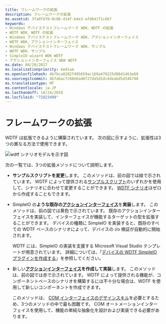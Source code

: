 ```yaml
---
title: フレームワークの拡張
description: フレームワークの拡張
ms.assetid: 37a0fd70-0c88-414f-b4e3-afd641f1c667
keywords:
- Windows デバイステストフレームワーク WDK、WDTF の拡張
- WDTF WDK、WDTF の拡張
- Windows デバイステストフレームワーク WDK、アクションインターフェイス
- WDTF WDK、アクションインターフェイス
- Windows デバイステストフレームワーク WDK、サンプル
- WDTF WDK、サンプル
- SimpleIO wizard WDK WDTF
- アクションインターフェイス WDK WDTF
ms.date: 04/20/2017
ms.localizationpriority: medium
ms.openlocfilehash: 4b7bca0282f495659ac169a470225d88d1463e69
ms.sourcegitcommit: 4b7a6ac7c68e6ad6f27da5d1dc4deabd5d34b748
ms.translationtype: MT
ms.contentlocale: ja-JP
ms.lasthandoff: 10/24/2019
ms.locfileid: "72823498"
---
```

# <a name="extending-the-framework"></a>フレームワークの拡張


WDTF は拡張できるように構築されています。 次の図に示すように、拡張性は3つの異なる方法で使用できます。

![wdtf シナリオモデルを示す図](images/wdtf-scenariomodel.gif)

次の一覧では、3つの拡張メソッドについて説明します。

-   **サンプルスクリプトを変更**します。 このメソッドは、前の図では緑で示されています。 WDTF によって提供される[サンプルスクリプト](sample-wdtf-scenarios.md)のいずれかを使用して、シナリオに合わせて変更することができます。 [WDTF シナリオ](creating-wdtf-scenarios.md)はゼロから作成することもできます。

-   SimpleIO の**ような既存の**[**アクションインターフェイス**](https://docs.microsoft.com/windows-hardware/drivers/ddi/index)を**実装**します。 このメソッドは、前の図では黄色で示されています。 既存のアクションインターフェイスを実装して、インターフェイスが機能するターゲットの型を拡張することができます。 デバイスの種類に SimpleIO を実装すると、既存のすべての WDTF ベースのシナリオによって、デバイスの i/o 検証が自動的に開始されます。

    WDTF には、SimpleIO の実装を支援する Microsoft Visual Studio テンプレートが用意されています。 詳細については、「[デバイスの WDTF SimpleIO プラグインを作成する](writing-a-wdtf-simpleio-plug-in-for-your-device.md)」を参照してください。

-   新しい[**アクションインターフェイス**](https://docs.microsoft.com/windows-hardware/drivers/ddi/index)**を作成して実装**します。 このメソッドは、前の図では赤で示されています。 WDTF によって提供される機能が、コンポーネントベースのシナリオを構築するには不十分な場合は、WDTF を使用して新しいコンポーネントを作成できます。

    このメソッドは、 [COM インターフェイスのデザインスキル](com-interface-design-skills.md)を必要とするため、3つのメソッドの中で最も困難です。 COM オートメーションインターフェイスを使用して、機能の単純な抽象化を設計および実装できる必要があります。

 

 




